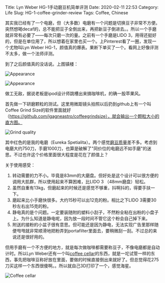 Title: Lyn Weber HG-1手动磨豆机简单评测
Date: 2020-02-11 22:53
Category: Life
Slug: HG-1-coffee-grinder-review
Tags: Coffee, Chinese

其实我已经有了一个电磨，但（大多数）电磨有一个问题是切换豆子非常不方便。突然想喝decaf的，总不能把豆子全倒出来，再把新豆子倒进去。。所以一个手磨就非常有必要了——每次只磨一次的量。之前有一个手磨是LIDO 3，用得还挺好的，但是在单位用了，所以想着在家里也买一个。上Pinterest看了一圈，发现一个尤物叫Lyn Weber HG-1，颜值真的爆表。果断下单买了一个。看网上好像评测不太多，做一个法师评测。

到了之后颜值真的没话说。上图镇楼：

![Appearance](/images/hg1-1.jpg)

![Appearance](/images/hg1-2.jpg)

做工无敌，据说老板是ipod设计师跳槽出来搞咖啡机，的确一股苹果风。

首先做一下研磨颗粒的测试。这里用微距镜头拍照以后扔到github上有一个叫Coffee Grind Size的软件里面就好（https://github.com/jgagneastro/coffeegrindsize），就会输出一个颗粒大小的直方图。

![Grind quality](/images/hg1-quality.png)

其中红色的是我的电磨（Eureka Spetialita）。两个感觉[磨豆质量](/grinder-tech-specs.html)差不多。考虑到电磨大约750刀，手磨1000刀，也算是破解了"同价位的电磨远不如手磨"的迷思。不过也许这个价格里面很大程度是花在了颜值上？

关于使用感受：

1. 转动需要的力不小。毕竟是83mm的大磨盘。但好处是这个设计可以很方便的调用大肌群，所以使用起来不算困难，比LIDO 3 （48mm磨盘）轻松。
2. 虽然自重有13kg，但磨起来的时候还是感觉不够重，抖啊抖的，得要手扶一下。
3. 磨起来比小手磨快很多。大约15秒可以出12克的粉。相比之下LIDO 3需要30秒左右出15克的粉。
4. 静电真的是个问题。一定要装随附的塑料小刮子，不然粉全粘在出粉的小盘子上。为什么知道是静电呢，因为放一段时间不管它这个粉会自己掉下来。
5. 附送的接粉的小盆子很有意思。但可能还是因为静电，无法实现广告里那样随便甩甩就非常顺滑地把粉弄到portafilter里面去，要稍微刮一刮。不过总的来说还是很好用的。

但用手磨有一个不方便的地方，就是每次做咖啡都需要称豆子，不像电磨都是自动计时。所以Lyn Weber还有一个叫[coffee cellar](/coffee-cellar-comparison.html)的东西，就是一坨试管一样的东西，事先把咖啡豆称好放在里面，要做的时候直接倒出来就好了。但总觉得花275刀买这样一个东西很傻啊。。所以就自己3D打印了一个，感觉海星。

![Coffee cellar](/images/hg1-cellar.jpg)

<script async data-uid="65448d4615" src="https://yage.kit.com/65448d4615/index.js"></script>
